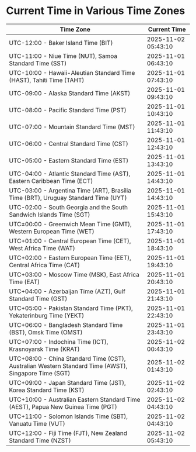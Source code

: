 # Current Time in Various Time Zones

| Time Zone | Current Time |
|-----------|--------------|
| UTC-12:00 - Baker Island Time (BIT) | 2025-11-02 05:43:10 |
| UTC-11:00 - Niue Time (NUT), Samoa Standard Time (SST) | 2025-11-01 06:43:10 |
| UTC-10:00 - Hawaii-Aleutian Standard Time (HAST), Tahiti Time (TAHT) | 2025-11-01 07:43:10 |
| UTC-09:00 - Alaska Standard Time (AKST) | 2025-11-01 09:43:10 |
| UTC-08:00 - Pacific Standard Time (PST) | 2025-11-01 10:43:10 |
| UTC-07:00 - Mountain Standard Time (MST) | 2025-11-01 11:43:10 |
| UTC-06:00 - Central Standard Time (CST) | 2025-11-01 12:43:10 |
| UTC-05:00 - Eastern Standard Time (EST) | 2025-11-01 13:43:10 |
| UTC-04:00 - Atlantic Standard Time (AST), Eastern Caribbean Time (ECT) | 2025-11-01 14:43:10 |
| UTC-03:00 - Argentina Time (ART), Brasília Time (BRT), Uruguay Standard Time (UYT) | 2025-11-01 14:43:10 |
| UTC-02:00 - South Georgia and the South Sandwich Islands Time (SGT) | 2025-11-01 15:43:10 |
| UTC±00:00 - Greenwich Mean Time (GMT), Western European Time (WET) | 2025-11-01 17:43:10 |
| UTC+01:00 - Central European Time (CET), West Africa Time (WAT) | 2025-11-01 18:43:10 |
| UTC+02:00 - Eastern European Time (EET), Central Africa Time (CAT) | 2025-11-01 19:43:10 |
| UTC+03:00 - Moscow Time (MSK), East Africa Time (EAT) | 2025-11-01 20:43:10 |
| UTC+04:00 - Azerbaijan Time (AZT), Gulf Standard Time (GST) | 2025-11-01 21:43:10 |
| UTC+05:00 - Pakistan Standard Time (PKT), Yekaterinburg Time (YEKT) | 2025-11-01 22:43:10 |
| UTC+06:00 - Bangladesh Standard Time (BST), Omsk Time (OMST) | 2025-11-01 23:43:10 |
| UTC+07:00 - Indochina Time (ICT), Krasnoyarsk Time (KRAT) | 2025-11-02 00:43:10 |
| UTC+08:00 - China Standard Time (CST), Australian Western Standard Time (AWST), Singapore Time (SGT) | 2025-11-02 01:43:10 |
| UTC+09:00 - Japan Standard Time (JST), Korea Standard Time (KST) | 2025-11-02 02:43:10 |
| UTC+10:00 - Australian Eastern Standard Time (AEST), Papua New Guinea Time (PGT) | 2025-11-02 04:43:10 |
| UTC+11:00 - Solomon Islands Time (SBT), Vanuatu Time (VUT) | 2025-11-02 04:43:10 |
| UTC+12:00 - Fiji Time (FJT), New Zealand Standard Time (NZST) | 2025-11-02 05:43:10 |
